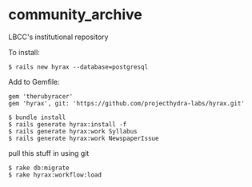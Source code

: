 # community_archive
LBCC's institutional repository

To install:

    $ rails new hyrax --database=postgresql

Add to Gemfile:

    gem 'therubyracer'
    gem 'hyrax', git: 'https://github.com/projecthydra-labs/hyrax.git'

    $ bundle install
    $ rails generate hyrax:install -f
    $ rails generate hyrax:work Syllabus
    $ rails generate hyrax:work NewspaperIssue

pull this stuff in using git

    $ rake db:migrate
    $ rake hyrax:workflow:load
